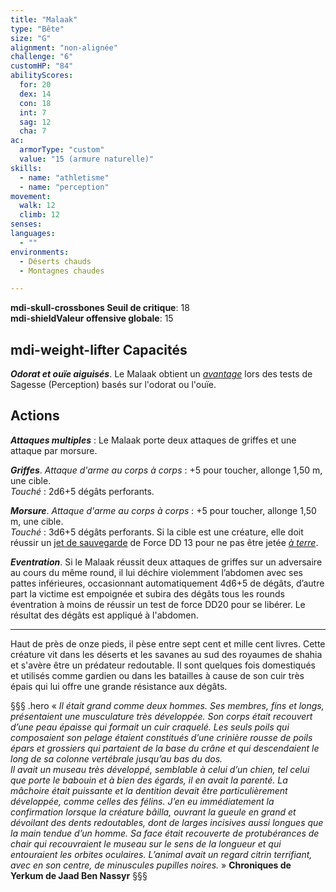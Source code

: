```yaml
---
title: "Malaak"
type: "Bête"
size: "G"
alignment: "non-alignée"
challenge: "6"
customHP: "84"
abilityScores:
  for: 20
  dex: 14
  con: 18
  int: 7
  sag: 12
  cha: 7
ac:
  armorType: "custom"
  value: "15 (armure naturelle)"
skills:
  - name: "athletisme"
  - name: "perception"
movement:
  walk: 12
  climb: 12
senses:
languages:
  - ""
environments:
  - Déserts chauds
  - Montagnes chaudes

---
```

**<v-icon>mdi-skull-crossbones</v-icon> Seuil de critique**: 18        
**<v-icon>mdi-shield</v-icon>Valeur offensive globale**: 15   
## <v-icon>mdi-weight-lifter</v-icon> Capacités
_**Odorat et ouïe aiguisés**_. Le Malaak obtient un [_avantage_](/utiliser-les-caracteristiques/#avantage-et-desavantage) lors des tests de Sagesse (Perception) basés sur l'odorat ou l'ouïe.


## Actions
_**Attaques multiples**_ : Le Malaak porte deux attaques de griffes et une attaque par morsure.

_**Griffes**_. _Attaque d'arme au corps à corps_ : +5 pour toucher, allonge 1,50 m, une cible.  
_Touché_ : 2d6+5 dégâts perforants.

_**Morsure**_. _Attaque d'arme au corps à corps_ : +5 pour toucher, allonge 1,50 m, une cible.  
_Touché_ : 3d6+5 dégâts perforants. Si la cible est une créature, elle doit réussir un [jet de sauvegarde](/utiliser-les-caracteristiques/#jets-de-sauvegarde) de Force DD 13 pour ne pas être jetée [_à terre_](/gerer-la-sante-du-personnage/#a-terre).

_**Eventration**_. Si le Malaak réussit deux attaques de griffes sur un adversaire au cours du même round, il lui déchire violemment l’abdomen avec ses pattes inférieures, occasionnant automatiquement 4d6+5 de dégâts, d’autre part la victime est empoignée et subira des dégâts tous les rounds éventration à moins de réussir un test de force DD20 pour se libérer. Le résultat des dégâts est appliqué à l'abdomen.

---

Haut de près de onze pieds, il pèse entre sept cent et mille cent livres. Cette créature vit dans les déserts et les savanes au sud des royaumes de shahia et s'avère être un prédateur redoutable. Il sont quelques fois domestiqués et utilisés comme gardien ou dans les batailles à cause de son cuir très épais qui lui offre une grande résistance aux dégâts.  

§§§ .hero
« *Il était grand comme deux hommes. Ses membres, fins et longs, présentaient une musculature très développée. Son corps était recouvert d’une peau épaisse qui formait un cuir craquelé. Les seuls poils qui composaient son pelage étaient constitués d’une crinière rousse de poils épars et grossiers qui partaient de la base du crâne et qui descendaient le long de sa colonne vertébrale jusqu’au bas du dos.*  
*Il avait un museau très développé, semblable à celui d’un chien, tel celui que porte le babouin et à bien des égards, il en avait la parenté. La mâchoire était puissante et la dentition devait être particulièrement développée, comme celles des félins. J’en eu immédiatement la confirmation lorsque la créature bâilla, ouvrant la gueule en grand et dévoilant des dents redoutables, dont de larges incisives aussi longues que la main tendue d’un homme. Sa face était recouverte de protubérances de chair qui recouvraient le museau sur le sens de la longueur et qui entouraient les orbites oculaires. L’animal avait un regard citrin terrifiant, avec en son centre, de minuscules pupilles noires.* »
**Chroniques de Yerkum de Jaad Ben Nassyr**
§§§
